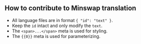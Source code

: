 ## How to contribute to Minswap translation

- All language files are in format `{ "id": "text" }`.
- Keep the `id` intact and only modify the `text`.
- The `<span>...</span>` meta is used for styling.
- The `{{0}}` meta is used for parameterizing.
